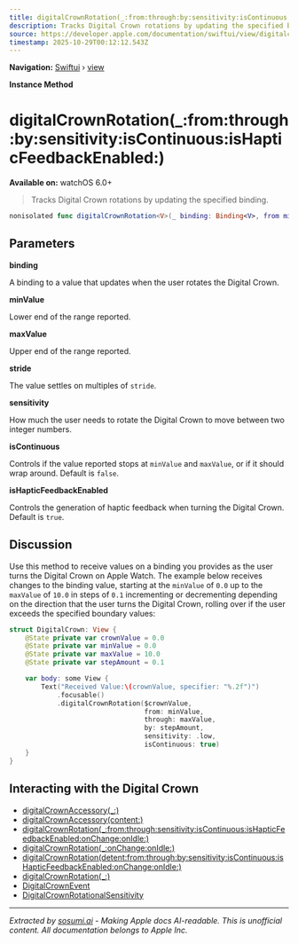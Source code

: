 ```yaml
---
title: digitalCrownRotation(_:from:through:by:sensitivity:isContinuous:isHapticFeedbackEnabled:)
description: Tracks Digital Crown rotations by updating the specified binding.
source: https://developer.apple.com/documentation/swiftui/view/digitalcrownrotation(_:from:through:by:sensitivity:iscontinuous:ishapticfeedbackenabled:)
timestamp: 2025-10-29T00:12:12.543Z
---
```


**Navigation:** [Swiftui](/documentation/swiftui) › [view](/documentation/swiftui/view)

**Instance Method**

# digitalCrownRotation(_:from:through:by:sensitivity:isContinuous:isHapticFeedbackEnabled:)

**Available on:** watchOS 6.0+

> Tracks Digital Crown rotations by updating the specified binding.

```swift
nonisolated func digitalCrownRotation<V>(_ binding: Binding<V>, from minValue: V, through maxValue: V, by stride: V.Stride? = nil, sensitivity: DigitalCrownRotationalSensitivity = .high, isContinuous: Bool = false, isHapticFeedbackEnabled: Bool = true) -> some View where V : BinaryFloatingPoint, V.Stride : BinaryFloatingPoint
```

## Parameters

**binding**

A binding to a value that updates when the user rotates the  Digital Crown.



**minValue**

Lower end of the range reported.



**maxValue**

Upper end of the range reported.



**stride**

The value settles on multiples of `stride`.



**sensitivity**

How much the user needs to rotate the  Digital Crown to move between two integer numbers.



**isContinuous**

Controls if the value reported stops at `minValue` and `maxValue`, or if it should wrap around. Default is `false`.



**isHapticFeedbackEnabled**

Controls the generation of haptic feedback when turning the Digital Crown. Default is `true`.



## Discussion

Use this method to receive values on a binding you provides as the user turns the Digital Crown on Apple Watch. The example below receives changes to the binding value, starting at the `minValue` of  `0.0`  up to the `maxValue` of `10.0` in steps of `0.1` incrementing or decrementing depending on the direction that the user turns the Digital Crown, rolling over if the user exceeds the specified boundary values:

```swift
struct DigitalCrown: View {
    @State private var crownValue = 0.0
    @State private var minValue = 0.0
    @State private var maxValue = 10.0
    @State private var stepAmount = 0.1

    var body: some View {
        Text("Received Value:\(crownValue, specifier: "%.2f")")
            .focusable()
            .digitalCrownRotation($crownValue,
                                  from: minValue,
                                  through: maxValue,
                                  by: stepAmount,
                                  sensitivity: .low,
                                  isContinuous: true)
    }
}
```



## Interacting with the Digital Crown

- [digitalCrownAccessory(_:)](/documentation/swiftui/view/digitalcrownaccessory(_:))
- [digitalCrownAccessory(content:)](/documentation/swiftui/view/digitalcrownaccessory(content:))
- [digitalCrownRotation(_:from:through:sensitivity:isContinuous:isHapticFeedbackEnabled:onChange:onIdle:)](/documentation/swiftui/view/digitalcrownrotation(_:from:through:sensitivity:iscontinuous:ishapticfeedbackenabled:onchange:onidle:))
- [digitalCrownRotation(_:onChange:onIdle:)](/documentation/swiftui/view/digitalcrownrotation(_:onchange:onidle:))
- [digitalCrownRotation(detent:from:through:by:sensitivity:isContinuous:isHapticFeedbackEnabled:onChange:onIdle:)](/documentation/swiftui/view/digitalcrownrotation(detent:from:through:by:sensitivity:iscontinuous:ishapticfeedbackenabled:onchange:onidle:))
- [digitalCrownRotation(_:)](/documentation/swiftui/view/digitalcrownrotation(_:))
- [DigitalCrownEvent](/documentation/swiftui/digitalcrownevent)
- [DigitalCrownRotationalSensitivity](/documentation/swiftui/digitalcrownrotationalsensitivity)

---

*Extracted by [sosumi.ai](https://sosumi.ai) - Making Apple docs AI-readable.*
*This is unofficial content. All documentation belongs to Apple Inc.*
